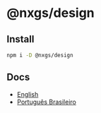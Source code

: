 # @nxgs/design

## Install

```bash
npm i -D @nxgs/design
```

## Docs

- [English](/packages/design/docs/en-us.md)
- [Português Brasileiro](/packages/design/docs/pt-br.md)
